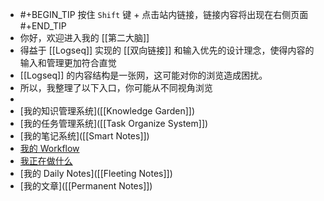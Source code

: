 - #+BEGIN_TIP
  按住 `Shift` 键 + 点击站内链接，链接内容将出现在右侧页面
  #+END_TIP
- 你好，欢迎进入我的 [[第二大脑]]
- 得益于 [[Logseq]] 实现的 [[双向链接]] 和输入优先的设计理念，使得内容的输入和管理更加符合直觉
- [[Logseq]] 的内容结构是一张网，这可能对你的浏览造成困扰。
- 所以，我整理了以下入口，你可能从不同视角浏览
-
- [我的知识管理系统]([[Knowledge Garden]])
- [我的任务管理系统]([[Task Organize System]])
- [我的笔记系统]([[Smart Notes]])
- [我的 Workflow]([[Workflow]])
- [我正在做什么]([[Projects]])
- [我的 Daily Notes]([[Fleeting Notes]])
- [我的文章]([[Permanent Notes]])